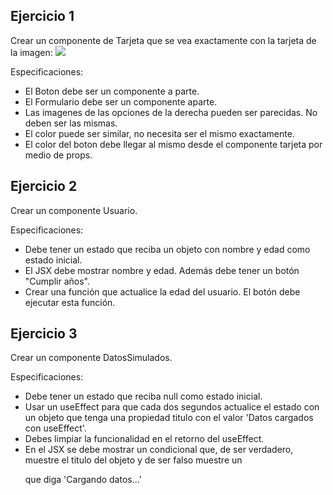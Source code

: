 ## Ejercicio 1

Crear un componente de Tarjeta que se vea exactamente con la tarjeta de la imagen:
<img src="[https://ibb.co/Vc7DHcty](https://ibb.co/Vc7DHcty)](https://i.postimg.cc/vZVrJ2mz/Screenshot-2025-05-17-135804.png](https://postimg.cc/XrnBF8dG)">

Especificaciones:
- El Boton debe ser un componente a parte.
- El Formulario debe ser un componente aparte.
- Las imagenes de las opciones de la derecha pueden ser parecidas. No deben ser las mismas.
- El color puede ser similar, no necesita ser el mismo exactamente.
- El color del boton debe llegar al mismo desde el componente tarjeta por medio de props.


## Ejercicio 2
Crear un componente Usuario.

Especificaciones:
- Debe tener un estado que reciba un objeto con nombre y edad como estado inicial.
- El JSX debe mostrar nombre y edad. Además debe tener un botón "Cumplir años".
- Crear una función que actualice la edad del usuario. El botón debe ejecutar esta función.

## Ejercicio 3
Crear un componente DatosSimulados.

Especificaciones:
- Debe tener un estado que reciba null como estado inicial.
- Usar un useEffect para que cada dos segundos actualice el estado con un objeto
que tenga una propiedad titulo con el valor 'Datos cargados con useEffect'.
- Debes limpiar la funcionalidad en el retorno del useEffect.
- En el JSX se debe mostrar un condicional que, de ser verdadero, muestre el titulo del
objeto y de ser falso muestre un <p> que diga 'Cargando datos...'
